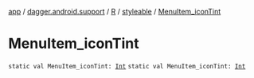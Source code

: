[app](../../../index.md) / [dagger.android.support](../../index.md) / [R](../index.md) / [styleable](index.md) / [MenuItem_iconTint](./-menu-item_icon-tint.md)

# MenuItem_iconTint

`static val MenuItem_iconTint: `[`Int`](https://kotlinlang.org/api/latest/jvm/stdlib/kotlin/-int/index.html)
`static val MenuItem_iconTint: `[`Int`](https://kotlinlang.org/api/latest/jvm/stdlib/kotlin/-int/index.html)